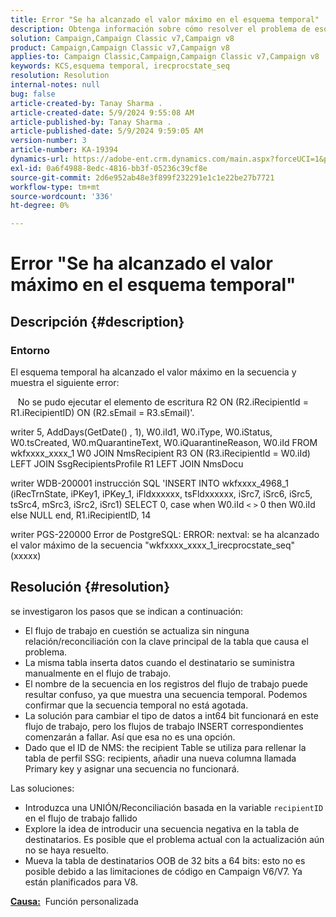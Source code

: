 ```yaml
---
title: Error "Se ha alcanzado el valor máximo en el esquema temporal"
description: Obtenga información sobre cómo resolver el problema de esquema temporal en el que ha alcanzado el valor máximo en secuencia y muestra un error.
solution: Campaign,Campaign Classic v7,Campaign v8
product: Campaign,Campaign Classic v7,Campaign v8
applies-to: Campaign Classic,Campaign,Campaign Classic v7,Campaign v8
keywords: KCS,esquema temporal, irecprocstate_seq
resolution: Resolution
internal-notes: null
bug: false
article-created-by: Tanay Sharma .
article-created-date: 5/9/2024 9:55:08 AM
article-published-by: Tanay Sharma .
article-published-date: 5/9/2024 9:59:05 AM
version-number: 3
article-number: KA-19394
dynamics-url: https://adobe-ent.crm.dynamics.com/main.aspx?forceUCI=1&pagetype=entityrecord&etn=knowledgearticle&id=9453d232-ea0d-ef11-9f8a-6045bd0201f5
exl-id: 0a6f4988-8edc-4816-bb3f-05236c39cf8e
source-git-commit: 2d6e952ab48e3f899f232291e1c1e22be27b7721
workflow-type: tm+mt
source-wordcount: '336'
ht-degree: 0%

---
```


# Error &quot;Se ha alcanzado el valor máximo en el esquema temporal&quot;

## Descripción {#description}


### <b>Entorno</b>

El esquema temporal ha alcanzado el valor máximo en la secuencia y muestra el siguiente error:

   No se pudo ejecutar el elemento de escritura R2 ON (R2.iRecipientId = R1.iRecipientID) ON (R2.sEmail = R3.sEmail)&#39;.

writer 5, AddDays(GetDate() , 1), W0.iId1, W0.iType, W0.iStatus, W0.tsCreated, W0.mQuarantineText, W0.iQuarantineReason, W0.iId FROM wkfxxxx_xxxx_1 W0 JOIN NmsRecipient R3 ON (R3.iRecipientId = W0.iId) LEFT JOIN SsgRecipientsProfile R1 LEFT JOIN NmsDocu

writer WDB-200001 instrucción SQL &#39;INSERT INTO wkfxxxx_4968_1 (iRecTrnState, iPKey1, iPKey_1, iFldxxxxxx, tsFldxxxxxx, iSrc7, iSrc6, iSrc5, tsSrc4, mSrc3, iSrc2, iSrc1) SELECT 0, case when W0.iId `<` `>`  0 then W0.iId else NULL end, R1.iRecipientID, 14

writer PGS-220000 Error de PostgreSQL: ERROR: nextval: se ha alcanzado el valor máximo de la secuencia &quot;wkfxxxx_xxxx_1_irecprocstate_seq&quot; (xxxxx)


## Resolución {#resolution}


se investigaron los pasos que se indican a continuación:

- El flujo de trabajo en cuestión se actualiza sin ninguna relación/reconciliación con la clave principal de la tabla que causa el problema.
- La misma tabla inserta datos cuando el destinatario se suministra manualmente en el flujo de trabajo.
- El nombre de la secuencia en los registros del flujo de trabajo puede resultar confuso, ya que muestra una secuencia temporal. Podemos confirmar que la secuencia temporal no está agotada.
- La solución para cambiar el tipo de datos a int64 bit funcionará en este flujo de trabajo, pero los flujos de trabajo INSERT correspondientes comenzarán a fallar. Así que esa no es una opción.
- Dado que el ID de NMS: the recipient Table se utiliza para rellenar la tabla de perfil SSG: recipients, añadir una nueva columna llamada Primary key y asignar una secuencia no funcionará.


Las soluciones:

- Introduzca una UNIÓN/Reconciliación basada en la variable `recipientID` en el flujo de trabajo fallido
- Explore la idea de introducir una secuencia negativa en la tabla de destinatarios. Es posible que el problema actual con la actualización aún no se haya resuelto.
- Mueva la tabla de destinatarios OOB de 32 bits a 64 bits: esto no es posible debido a las limitaciones de código en Campaign V6/V7. Ya están planificados para V8.




<b><u>Causa:</u></b>  Función personalizada
